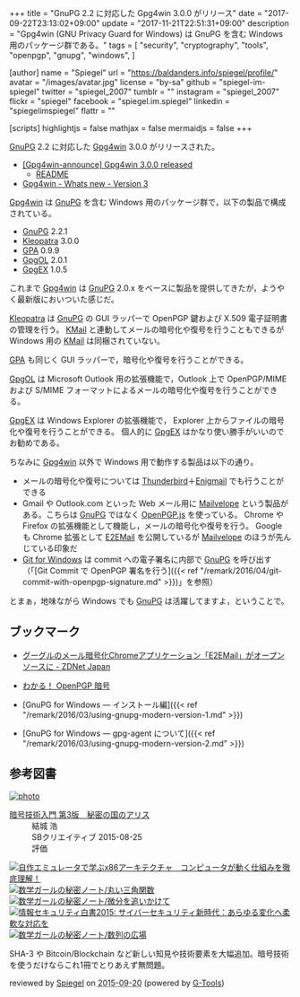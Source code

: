 +++
title = "GnuPG 2.2 に対応した Gpg4win 3.0.0 がリリース"
date =  "2017-09-22T23:13:02+09:00"
update =  "2017-11-21T22:51:31+09:00"
description = "Gpg4win (GNU Privacy Guard for Windows) は GnuPG を含む Windows 用のパッケージ群である。"
tags = [
  "security",
  "cryptography",
  "tools",
  "openpgp",
  "gnupg",
  "windows",
]

[author]
  name      = "Spiegel"
  url       = "https://baldanders.info/spiegel/profile/"
  avatar    = "/images/avatar.jpg"
  license   = "by-sa"
  github    = "spiegel-im-spiegel"
  twitter   = "spiegel_2007"
  tumblr    = ""
  instagram = "spiegel_2007"
  flickr    = "spiegel"
  facebook  = "spiegel.im.spiegel"
  linkedin  = "spiegelimspiegel"
  flattr    = ""

[scripts]
  highlightjs = false
  mathjax = false
  mermaidjs = false
+++

[GnuPG] 2.2 に対応した [Gpg4win] 3.0.0 がリリースされた。

- [[Gpg4win-announce] Gpg4win 3.0.0 released](http://lists.wald.intevation.org/pipermail/gpg4win-announce/2017-September/000073.html)
    - [README](https://files.gpg4win.org/README-3.0.0.en.txt)
- [Gpg4win - Whats new - Version 3](https://www.gpg4win.org/version3.html)

[Gpg4win] は [GnuPG] を含む Windows 用のパッケージ群で，以下の製品で構成されている。

- [GnuPG] 2.2.1
- [Kleopatra] 3.0.0
- [GPA] 0.9.9
- [GpgOL] 2.0.1
- [GpgEX] 1.0.5

これまで [Gpg4win] は [GnuPG] 2.0.x をベースに製品を提供してきたが，ようやく最新版においついた感じだ。

[Kleopatra] は [GnuPG] の GUI ラッパーで OpenPGP 鍵および X.509 電子証明書の管理を行う。
[KMail] と連動してメールの暗号化や復号を行うこともできるが Windows 用の [KMail] は同梱されていない。

[GPA] も同じく GUI ラッパーで，暗号化や復号を行うことができる。

[GpgOL] は Microsoft Outlook 用の拡張機能で，Outlook 上で OpenPGP/MIME および S/MIME フォーマットによるメールの暗号化や復号を行うことができる。

[GpgEX] は Windows Explorer の拡張機能で， Explorer 上からファイルの暗号化や復号を行うことができる。
個人的に [GpgEX] はかなり使い勝手がいいのでお勧めである。

ちなみに [Gpg4win] 以外で Windows 用で動作する製品は以下の通り。

- メールの暗号化や復号については [Thunderbird](https://www.mozilla.org/thunderbird/)＋[Enigmail](https://addons.mozilla.org/thunderbird/addon/enigmail/) でも行うことができる
- Gmail や Outlook.com といった Web メール用に [Mailvelope](https://www.mailvelope.com/) という製品がある。こちらは [GnuPG] ではなく [OpenPGP.js] を使っている。 Chrome や Firefox の拡張機能として機能し，メールの暗号化や復号を行う。 Google も Chrome 拡張として [E2EMail](https://github.com/e2email-org/e2email "e2email-org/e2email: E2EMail is a simple Chrome application - a Gmail client that exchanges OpenPGP mail.") を公開しているが [Mailvelope](https://www.mailvelope.com/) のほうが先んじている印象だ
- [Git for Windows](https://git-for-windows.github.io/) は commit への電子署名に内部で [GnuPG] を呼び出す（「[Git Commit で OpenPGP 署名を行う]({{< ref "/remark/2016/04/git-commit-with-openpgp-signature.md" >}})」を参照）

とまぁ，地味ながら Windows でも [GnuPG] は活躍してますよ，ということで。

## ブックマーク

- [グーグルのメール暗号化Chromeアプリケーション「E2EMail」がオープンソースに - ZDNet Japan](https://japan.zdnet.com/article/35097359/)

- [わかる！ OpenPGP 暗号](https://baldanders.info/spiegel/archive/pgpdump/openpgp.shtml)
- [GnuPG for Windows ― インストール編]({{< ref "/remark/2016/03/using-gnupg-modern-version-1.md" >}})
- [GnuPG for Windows ― gpg-agent について]({{< ref "/remark/2016/03/using-gnupg-modern-version-2.md" >}})

[GnuPG]: https://www.gnupg.org/ "The GNU Privacy Guard"
[Gpg4win]: https://www.gpg4win.org/ "Gpg4win - Secure email and file encryption with GnuPG for Windows"
[Kleopatra]: http://openpgp.org/software/kleopatra/ "Kleopatra - OpenPGP"
[KMail]: https://www.kde.org/applications/internet/kmail/ "KDE - KMail - Mail Client"
[GPA]: https://gnupg.org/software/gpa/ "GPA - The Gnu Privacy Assistant"
[GpgEX]: https://github.com/gpg/gpgex "gpg/gpgex: GnupG extension for the Windows Explorer"
[GpgOL]: https://wiki.gnupg.org/GpgOL "GpgOL - GnuPG wiki"
[OpenPGP.js]: https://openpgpjs.org/ "OpenPGP.js | OpenPGP JavaScript Implementation"

## 参考図書

<div class="hreview" ><a class="item url" href="http://www.amazon.co.jp/exec/obidos/ASIN/B015643CPE/baldandersinf-22/"><img src="http://ecx.images-amazon.com/images/I/51t6yHHVwEL._SL160_.jpg" alt="photo" class="photo"  /></a><dl ><dt class="fn"><a class="item url" href="http://www.amazon.co.jp/exec/obidos/ASIN/B015643CPE/baldandersinf-22/">暗号技術入門 第3版　秘密の国のアリス</a></dt><dd>結城 浩 </dd><dd>SBクリエイティブ 2015-08-25</dd><dd>評価<abbr class="rating" title="5"><img src="http://g-images.amazon.com/images/G/01/detail/stars-5-0.gif" alt="" /></abbr> </dd></dl><p class="similar"><a href="http://www.amazon.co.jp/exec/obidos/ASIN/B0148FQNVC/baldandersinf-22/" target="_top"><img src="http://images.amazon.com/images/P/B0148FQNVC.09._SCTHUMBZZZ_.jpg"  alt="自作エミュレータで学ぶx86アーキテクチャ　コンピュータが動く仕組みを徹底理解！"  /></a> <a href="http://www.amazon.co.jp/exec/obidos/ASIN/B00W6NCLJM/baldandersinf-22/" target="_top"><img src="http://images.amazon.com/images/P/B00W6NCLJM.09._SCTHUMBZZZ_.jpg"  alt="数学ガールの秘密ノート/丸い三角関数"  /></a> <a href="http://www.amazon.co.jp/exec/obidos/ASIN/B00Y9EYOIW/baldandersinf-22/" target="_top"><img src="http://images.amazon.com/images/P/B00Y9EYOIW.09._SCTHUMBZZZ_.jpg"  alt="数学ガールの秘密ノート/微分を追いかけて"  /></a> <a href="http://www.amazon.co.jp/exec/obidos/ASIN/B012BYBTZC/baldandersinf-22/" target="_top"><img src="http://images.amazon.com/images/P/B012BYBTZC.09._SCTHUMBZZZ_.jpg"  alt="情報セキュリティ白書2015: サイバーセキュリティ新時代：あらゆる変化へ柔軟な対応を"  /></a> <a href="http://www.amazon.co.jp/exec/obidos/ASIN/B00W6NCLL0/baldandersinf-22/" target="_top"><img src="http://images.amazon.com/images/P/B00W6NCLL0.09._SCTHUMBZZZ_.jpg"  alt="数学ガールの秘密ノート/数列の広場"  /></a> </p>
<p class="description">SHA-3 や Bitcoin/Blockchain など新しい知見や技術要素を大幅追加。暗号技術を使うだけならこれ1冊でとりあえず無問題。</p>
<p class="gtools" >reviewed by <a href='#maker' class='reviewer'>Spiegel</a> on <abbr class="dtreviewed" title="2015-09-20">2015-09-20</abbr> (powered by <a href="http://www.goodpic.com/mt/aws/index.html" >G-Tools</a>)</p>
</div>
